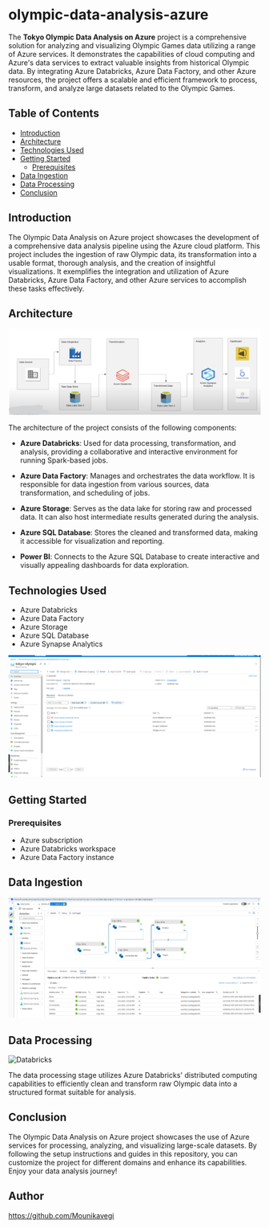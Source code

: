# olympic-data-analysis-azure

The **Tokyo Olympic Data Analysis on Azure** project is a comprehensive solution for analyzing and visualizing Olympic Games data utilizing a range of Azure services. It demonstrates the capabilities of cloud computing and Azure's data services to extract valuable insights from historical Olympic data. By integrating Azure Databricks, Azure Data Factory, and other Azure resources, the project offers a scalable and efficient framework to process, transform, and analyze large datasets related to the Olympic Games.

## Table of Contents
- [Introduction](#introduction)
- [Architecture](#architecture)
- [Technologies Used](#technologies-used)
- [Getting Started](#getting-started)
  - [Prerequisites](#prerequisites)
- [Data Ingestion](#data-ingestion)
- [Data Processing](#data-processing)
- [Conclusion](#conclusion)

## Introduction

The Olympic Data Analysis on Azure project showcases the development of a comprehensive data analysis pipeline using the Azure cloud platform. This project includes the ingestion of raw Olympic data, its transformation into a usable format, thorough analysis, and the creation of insightful visualizations. It exemplifies the integration and utilization of Azure Databricks, Azure Data Factory, and other Azure services to accomplish these tasks effectively.

## Architecture

![Architecture](images/arch.png)

The architecture of the project consists of the following components:

- **Azure Databricks**: Used for data processing, transformation, and analysis, providing a collaborative and interactive environment for running Spark-based jobs.

- **Azure Data Factory**: Manages and orchestrates the data workflow. It is responsible for data ingestion from various sources, data transformation, and scheduling of jobs.

- **Azure Storage**: Serves as the data lake for storing raw and processed data. It can also host intermediate results generated during the analysis.

- **Azure SQL Database**: Stores the cleaned and transformed data, making it accessible for visualization and reporting.

- **Power BI**: Connects to the Azure SQL Database to create interactive and visually appealing dashboards for data exploration.

## Technologies Used

- Azure Databricks
- Azure Data Factory
- Azure Storage
- Azure SQL Database
- Azure Synapse Analytics

![Resource Group](images/resource_group.png)

## Getting Started

### Prerequisites

- Azure subscription
- Azure Databricks workspace
- Azure Data Factory instance

## Data Ingestion

![DataFactory](images/DataFactory.png)

## Data Processing

![Databricks](images/DataBricks.png)

The data processing stage utilizes Azure Databricks' distributed computing capabilities to efficiently clean and transform raw Olympic data into a structured format suitable for analysis.

## Conclusion

The Olympic Data Analysis on Azure project showcases the use of Azure services for processing, analyzing, and visualizing large-scale datasets. By following the setup instructions and guides in this repository, you can customize the project for different domains and enhance its capabilities. Enjoy your data analysis journey!

## Author
https://github.com/Mounikavegi
